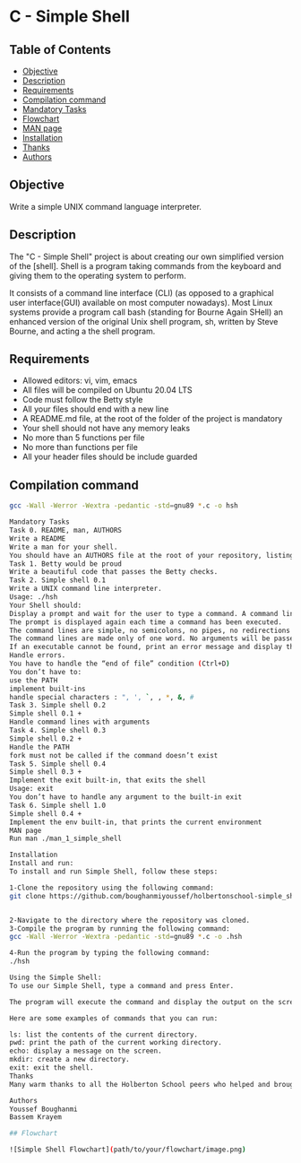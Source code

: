 # C - Simple Shell

## Table of Contents
- [Objective](#objective)
- [Description](#description)
- [Requirements](#requirements)
- [Compilation command](#compilation-command)
- [Mandatory Tasks](#mandatory-tasks)
- [Flowchart](#flowchart)
- [MAN page](#man-page)
- [Installation](#installation)
- [Thanks](#thanks)
- [Authors](#authors)

## Objective
Write a simple UNIX command language interpreter.

## Description
The "C - Simple Shell" project is about creating our own simplified version of the [shell]. Shell is a program taking commands from the keyboard and giving them to the operating system to perform.

It consists of a command line interface (CLI) (as opposed to a graphical user interface(GUI) available on most computer nowadays). Most Linux systems provide a program call bash (standing for Bourne Again SHell) an enhanced version of the original Unix shell program, sh, written by Steve Bourne, and acting a the shell program.

## Requirements
- Allowed editors: vi, vim, emacs
- All files will be compiled on Ubuntu 20.04 LTS
- Code must follow the Betty style
- All your files should end with a new line
- A README.md file, at the root of the folder of the project is mandatory
- Your shell should not have any memory leaks
- No more than 5 functions per file
- No more than functions per file
- All your header files should be include guarded

## Compilation command
```bash
gcc -Wall -Werror -Wextra -pedantic -std=gnu89 *.c -o hsh

Mandatory Tasks
Task 0. README, man, AUTHORS
Write a README
Write a man for your shell.
You should have an AUTHORS file at the root of your repository, listing all individuals having contributed content to the repository.
Task 1. Betty would be proud
Write a beautiful code that passes the Betty checks.
Task 2. Simple shell 0.1
Write a UNIX command line interpreter.
Usage: ./hsh
Your Shell should:
Display a prompt and wait for the user to type a command. A command line always ends with a new line.
The prompt is displayed again each time a command has been executed.
The command lines are simple, no semicolons, no pipes, no redirections or any other advanced features.
The command lines are made only of one word. No arguments will be passed to programs.
If an executable cannot be found, print an error message and display the prompt again.
Handle errors.
You have to handle the “end of file” condition (Ctrl+D)
You don’t have to:
use the PATH
implement built-ins
handle special characters : ", ', `, , *, &, #
Task 3. Simple shell 0.2
Simple shell 0.1 +
Handle command lines with arguments
Task 4. Simple shell 0.3
Simple shell 0.2 +
Handle the PATH
fork must not be called if the command doesn’t exist
Task 5. Simple shell 0.4
Simple shell 0.3 +
Implement the exit built-in, that exits the shell
Usage: exit
You don’t have to handle any argument to the built-in exit
Task 6. Simple shell 1.0
Simple shell 0.4 +
Implement the env built-in, that prints the current environment
MAN page
Run man ./man_1_simple_shell

Installation
Install and run:
To install and run Simple Shell, follow these steps:

1-Clone the repository using the following command:
git clone https://github.com/boughanmiyoussef/holbertonschool-simple_shell


2-Navigate to the directory where the repository was cloned.
3-Compile the program by running the following command:
gcc -Wall -Werror -Wextra -pedantic -std=gnu89 *.c -o .hsh

4-Run the program by typing the following command:
./hsh

Using the Simple Shell:
To use our Simple Shell, type a command and press Enter.

The program will execute the command and display the output on the screen.

Here are some examples of commands that you can run:

ls: list the contents of the current directory.
pwd: print the path of the current working directory.
echo: display a message on the screen.
mkdir: create a new directory.
exit: exit the shell.
Thanks
Many warm thanks to all the Holberton School peers who helped and brought joy throughout the many challenges of this project.

Authors
Youssef Boughanmi
Bassem Krayem

## Flowchart

![Simple Shell Flowchart](path/to/your/flowchart/image.png)

